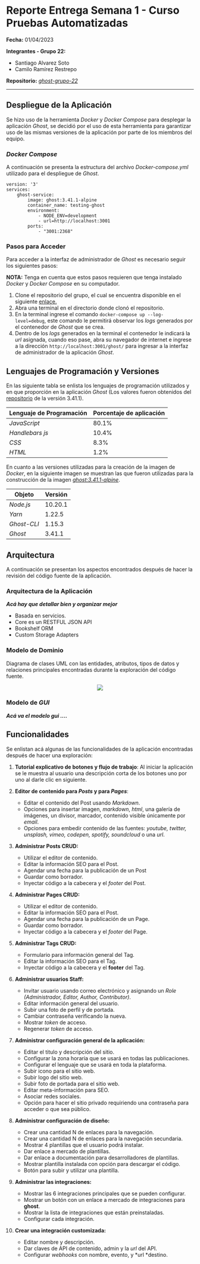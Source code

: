 # Reporte Entrega Semana 1 - Curso Pruebas Automatizadas

**Fecha:** 01/04/2023

**Integrantes - Grupo 22:**
- Santiago Alvarez Soto
- Camilo Ramírez Restrepo

**Repositorio:** [*ghost-grupo-22*](https://github.com/santi8194/ghost-grupo-22)
***

## Despliegue de la Aplicación
Se hizo uso de la herramienta *Docker* y *Docker Compose* para desplegar la aplicación *Ghost*, se decidió por el uso de esta herramienta para garantizar uso de las mismas versiones de la aplicación por parte de los miembros del equipo. 

### *Docker Compose*
A continuación se presenta la estructura del archivo *Docker-compose.yml* utilizado para el despliegue de *Ghost*.

    version: '3'
    services:
        ghost-service:
            image: ghost:3.41.1-alpine
            container_name: testing-ghost
            environment:
                - NODE_ENV=development
                - url=http://localhost:3001
            ports:
                - "3001:2368"

### Pasos para Acceder
Para acceder a la interfaz de administrador de *Ghost* es necesario seguir los siguientes pasos:

**NOTA:** Tenga en cuenta que estos pasos requieren que tenga instalado *Docker* y *Docker Compose* en su computador.

1.	Clone el repositorio del grupo, el cual se encuentra disponible en el siguiente [enlace.]( https://github.com/santi8194/ghost-grupo-22)
2.	Abra una terminal en el directorio donde clonó el repositorio.
3.	En la terminal ingrese el comando `docker-compose up --log-level=debug`, este comando le permitirá observar los *logs* generados por el contenedor de *Ghost* que se crea.
4.	Dentro de los *logs* generados en la terminal el contenedor le indicará la *url* asignada, cuando eso pase, abra su navegador de internet e ingrese a la dirección `http://localhost:3001/ghost/` para ingresar a la interfaz de administrador de la aplicación *Ghost*. 

## Lenguajes de Programación y Versiones

En las siguiente tabla se enlista los lenguajes de programación utilizados y en que proporción en la aplicación *Ghost* (Los valores fueron obtenidos del [repositorio](https://github.com/TryGhost/Ghost/tree/3.41.1) de la versión 3.41.1).

<div style="text-align: center;">

|Lenguaje de Programación|Porcentaje de aplicación|
|------------------------|------------------------|
|*JavaScript*|80.1%|
|*Handlebars js*|10.4%|
|*CSS*|8.3%|
|*HTML*|1.2%|
</div>

En cuanto a las versiones utilizadas para la creación de la imagen de *Docker*, en la siguiente imagen se muestran las que fueron utilizadas para la construcción de la imagen [*ghost:3.41.1-alpine*]( https://hub.docker.com/layers/library/ghost/3.41.1-alpine/images/sha256-5303edd44015485fcabe5cca511ac80e151f2f50e0b39abbfa07c148b8873795?context=explore).

<div style="text-align: center;">

|Objeto|Versión|
|-----|--------|
|*Node.js*| 10.20.1|
|*Yarn*| 1.22.5|
|*Ghost-CLI*| 1.15.3|
|*Ghost*| 3.41.1|
</div>

## Arquitectura
A continuación se presentan los aspectos encontrados después de hacer la revisión del código fuente de la aplicación.

### Arquitectura de la Aplicación

***Acá hay que detallar bien y organizar mejor***
- Basada en servicios.
- Core es un RESTFUL JSON API
- Bookshelf ORM
- Custom Storage Adapters

### Modelo de Dominio 
Diagrama de clases UML con las entidades, atributos, tipos de datos y relaciones principales encontradas durante la exploración del código fuente.

<p style="text-align:center">
  <img src="../ghost-grupo-22/imagenes/DiagramaClases.PNG"> </img>
</p>

### Modelo de *GUI*
***Acá va el modelo gui ....***

## Funcionalidades
Se enlistan acá algunas de las funcionalidades de la aplicación encontradas después de hacer una exploración:

1. **Tutorial explicativo de botones y flujo de trabajo**: 
   Al iniciar la aplicación se le muestra al usuario una descripción corta de los botones uno por uno al darle clic en siguiente. 

2. **Editor de contenido para *Posts* y para *Pages***:
    - Editar el contenido del Post usando *Markdown*.
    - Opciones para insertar imagen, *markdown*, *html*, una galería de imágenes, un divisor, marcador, contenido visible únicamente por *email*. 
    - Opciones para embedir contenido de las fuentes: *youtube, twitter, unsplash, vimeo, codepen, spotify, soundcloud* o una *url*. 

3. **Administrar Posts CRUD:**
   - Utilizar el editor de contenido.
   - Editar la información SEO para el Post.
   - Agendar una fecha para la publicación de un Post
   - Guardar como borrador.
   - Inyectar código a la cabecera y el *footer* del Post.

4. **Administrar Pages CRUD:**
   - Utilizar el editor de contenido.
   - Editar la información SEO para el Post.
   - Agendar una fecha para la publicación de un Page. 
   - Guardar como borrador. 
   - Inyectar código a la cabecera y el *footer* del Page. 

5. **Administrar Tags CRUD:**
   - Formulario para información general del Tag.
   - Editar la información SEO para el Tag. 
   - Inyectar código a la cabecera y el **footer** del Tag. 

6. **Administrar usuarios Staff:**
   - Invitar usuario usando correo electrónico y asignando un *Role (Administrador, Editor, Author, Contributor)*. 
   - Editar información general del usuario. 
   - Subir una foto de perfil y de portada. 
   - Cambiar contraseña verificando la nueva. 
   - Mostrar *token* de acceso. 
   - Regenerar *token* de acceso. 

7. **Administrar configuración general de la aplicación:**
   - Editar el titulo y descripción del sitio. 
   - Configurar la zona horaria que se usará en todas las publicaciones. 
   - Configurar el lenguaje que se usará en toda la plataforma. 
   - Subir icono para el sitio web. 
   - Subir logo del sitio web. 
   - Subir foto de portada para el sitio web. 
   - Editar meta-información para SEO. 
   - Asociar redes sociales. 
   - Opción para hacer el sitio privado requiriendo una contraseña para acceder o que sea público.

8. **Administrar configuración de diseño:**
   - Crear una cantidad N de enlaces para la navegación. 
   - Crear una cantidad N de enlaces para la navegación secundaria. 
   - Mostrar 4 plantillas que el usuario podrá instalar. 
   - Dar enlace a mercado de plantillas. 
   - Dar enlace a documentación para desarrolladores de plantillas. 
   - Mostrar plantilla instalada con opción para descargar el código. 
   - Botón para subir y utilizar una plantilla. 

9. **Administrar las integraciones:** 
    - Mostrar las 6 integraciones principales que se pueden configurar. 
    - Mostrar un botón con un enlace a mercado de integraciones para **ghost**. 
    - Mostrar la lista de integraciones que están preinstaladas. 
    - Configurar cada integración.

10. **Crear una integración customizada:** 
    - Editar nombre y descripción. 
    - Dar claves de API de contenido, admin y la *url* del API. 
    - Configurar *webhooks* con nombre, evento, y *url *destino. 

